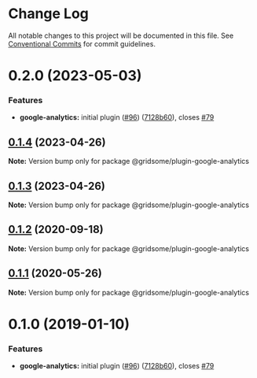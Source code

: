# Change Log

All notable changes to this project will be documented in this file.
See [Conventional Commits](https://conventionalcommits.org) for commit guidelines.

# 0.2.0 (2023-05-03)


### Features

* **google-analytics:** initial plugin ([#96](https://github.com/gridsome/gridsome/tree/master/packages/plugin-google-analytics/issues/96)) ([7128b60](https://github.com/gridsome/gridsome/tree/master/packages/plugin-google-analytics/commit/7128b60c625b4583bf02394d363be00a3f44e623)), closes [#79](https://github.com/gridsome/gridsome/tree/master/packages/plugin-google-analytics/issues/79)





## [0.1.4](https://github.com/gridsome/gridsome/tree/master/packages/plugin-google-analytics/compare/@gridsome/plugin-google-analytics@0.1.3...@gridsome/plugin-google-analytics@0.1.4) (2023-04-26)

**Note:** Version bump only for package @gridsome/plugin-google-analytics





## [0.1.3](https://github.com/gridsome/gridsome/tree/master/packages/plugin-google-analytics/compare/@gridsome/plugin-google-analytics@0.1.2...@gridsome/plugin-google-analytics@0.1.3) (2023-04-26)

**Note:** Version bump only for package @gridsome/plugin-google-analytics





## [0.1.2](https://github.com/gridsome/gridsome/tree/master/packages/plugin-google-analytics/compare/@gridsome/plugin-google-analytics@0.1.1...@gridsome/plugin-google-analytics@0.1.2) (2020-09-18)

**Note:** Version bump only for package @gridsome/plugin-google-analytics





## [0.1.1](https://github.com/gridsome/gridsome/tree/master/packages/plugin-google-analytics/compare/@gridsome/plugin-google-analytics@0.1.0...@gridsome/plugin-google-analytics@0.1.1) (2020-05-26)

**Note:** Version bump only for package @gridsome/plugin-google-analytics





<a name="0.1.0"></a>
# 0.1.0 (2019-01-10)


### Features

* **google-analytics:** initial plugin ([#96](https://github.com/gridsome/gridsome/tree/master/packages/plugin-google-analytics/issues/96)) ([7128b60](https://github.com/gridsome/gridsome/tree/master/packages/plugin-google-analytics/commit/7128b60)), closes [#79](https://github.com/gridsome/gridsome/tree/master/packages/plugin-google-analytics/issues/79)
